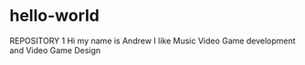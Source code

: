 # hello-world
REPOSITORY 1
Hi my name is Andrew
I like Music
Video Game development and Video Game Design

